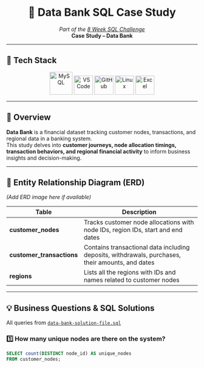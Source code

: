 <h1 align="center">🏦 Data Bank SQL Case Study</h1>
<p align="center">
  <i>Part of the <a href="https://8weeksqlchallenge.com/">8 Week SQL Challenge</a></i><br>
  <b>Case Study – Data Bank</b>
</p>

---

## 🧰 Tech Stack
<p align="center">
  <img src="https://cdn.jsdelivr.net/gh/devicons/devicon/icons/mysql/mysql-original-wordmark.svg" width="60" alt="MySQL"/>
  <img src="https://cdn.jsdelivr.net/gh/devicons/devicon/icons/vscode/vscode-original.svg" width="50" alt="VS Code"/>
  <img src="https://cdn.jsdelivr.net/gh/devicons/devicon/icons/github/github-original.svg" width="50" alt="GitHub"/>
  <img src="https://cdn.jsdelivr.net/gh/devicons/devicon/icons/linux/linux-original.svg" width="50" alt="Linux"/>
  <img src="https://upload.wikimedia.org/wikipedia/commons/7/7f/Microsoft_Office_Excel_%282019–present%29.svg" width="50" alt="Excel"/>
</p>

---

## 📘 Overview
**Data Bank** is a financial dataset tracking customer nodes, transactions, and regional data in a banking system.  
This study delves into **customer journeys, node allocation timings, transaction behaviors, and regional financial activity** to inform business insights and decision-making.

---

## 🧩 Entity Relationship Diagram (ERD)
*(Add ERD image here if available)*

| Table                 | Description                                                                                  |
|-----------------------|----------------------------------------------------------------------------------------------|
| **customer_nodes**        | Tracks customer node allocations with node IDs, region IDs, start and end dates             |
| **customer_transactions** | Contains transactional data including deposits, withdrawals, purchases, their amounts, and dates |
| **regions**               | Lists all the regions with IDs and names related to customer nodes                           |

---

## 💡 Business Questions & SQL Solutions
All queries from [`data-bank-solution-file.sql`](./data-bank-solution-file.sql)

### 1️⃣ How many unique nodes are there on the system?
```sql
SELECT count(DISTINCT node_id) AS unique_nodes
FROM customer_nodes;

